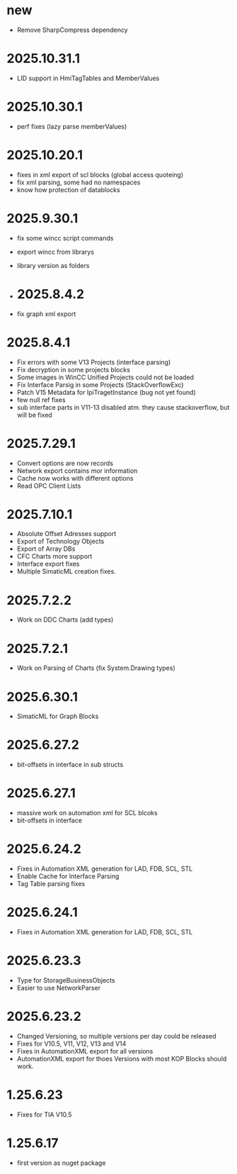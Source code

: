 # new
- Remove SharpCompress dependency

# 2025.10.31.1
- LID support in HmiTagTables and MemberValues

# 2025.10.30.1
- perf fixes (lazy parse memberValues)

# 2025.10.20.1
- fixes in xml export of scl blocks (global access quoteing)
- fix xml parsing, some had no namespaces
- know how protection of datablocks
  
# 2025.9.30.1
- fix some wincc script commands
- export wincc from librarys
- library version as folders

- # 2025.8.4.2
- fix graph xml export

# 2025.8.4.1
- Fix errors with some V13 Projects (interface parsing)
- Fix decryption in some projects blocks
- Some images in WinCC Unified Projects could not be loaded
- Fix Interface Parsig in some Projects (StackOverflowExc)
- Patch V15 Metadata for IpiTragetInstance (bug not yet found)
- few null ref fixes
- sub interface parts in V11-13 disabled atm. they cause stackoverflow, but will be fixed

# 2025.7.29.1
- Convert options are now records
- Network export contains mor information
- Cache now works with different options
- Read OPC Client Lists

# 2025.7.10.1
- Absolute Offset Adresses support
- Export of Technology Objects
- Export of Array DBs
- CFC Charts more support
- Interface export fixes
- Multiple SimaticML creation fixes.
  
# 2025.7.2.2
- Work on DDC Charts (add types)

# 2025.7.2.1
- Work on Parsing of Charts (fix System.Drawing types)

# 2025.6.30.1
- SimaticML for Graph Blocks

# 2025.6.27.2
- bit-offsets in interface in sub structs
 
# 2025.6.27.1
- massive work on automation xml for SCL blcoks
- bit-offsets in interface

# 2025.6.24.2
- Fixes in Automation XML generation for LAD, FDB, SCL, STL
- Enable Cache for Interface Parsing
- Tag Table parsing fixes

# 2025.6.24.1
- Fixes in Automation XML generation for LAD, FDB, SCL, STL

# 2025.6.23.3
- Type for StorageBusinessObjects
- Easier to use NetworkParser

# 2025.6.23.2
- Changed Versioning, so multiple versions per day could be released
- Fixes for V10.5, V11, V12, V13 and V14
- Fixes in AutomationXML export for all versions
- AutomationXML export for thoes Versions with most KOP Blocks should work.

# 1.25.6.23
- Fixes for TIA V10.5

# 1.25.6.17
- first version as nuget package
